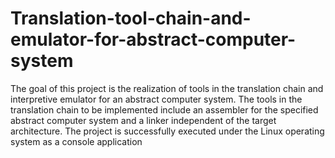 # Translation-tool-chain-and-emulator-for-abstract-computer-system
The goal of this project is the realization of tools in the translation chain and interpretive emulator for an abstract computer system. The tools in the translation chain to be implemented include an assembler for the specified abstract computer system and a linker independent of the target architecture. The project is successfully executed under the Linux operating system as a console application
